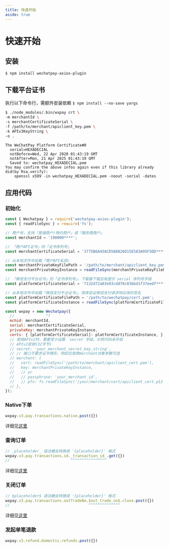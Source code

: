 ```yaml
---
title: 快速开始
aside: true
---
```


# 快速开始

## 安装

`$ npm install wechatpay-axios-plugin`

## 下载平台证书

执行以下命令行，需额外安装依赖 `$ npm install --no-save yargs`

```bash
$ ./node_modules/.bin/wxpay crt \
-m merchantId \
-s merchantCertificateSerial \
-f /path/to/merchant/apiclient_key.pem \
-k APIv3KeyString \
-o .
```

```
The WeChatPay Platform Certificate#0
  serial=HEXADECIAL
  notBefore=Wed, 22 Apr 2020 01:43:19 GMT
  notAfter=Mon, 21 Apr 2025 01:43:19 GMT
  Saved to: wechatpay_HEXADECIAL.pem
You may confirm the above infos again even if this library already did(by Rsa.verify):
    openssl x509 -in wechatpay_HEXADECIAL.pem -noout -serial -dates
```

## 应用代码

### 初始化

```js twoslash
const { Wechatpay } = require('wechatpay-axios-plugin');
const { readFileSync } = require('fs');

// 商户号，支持「普通商户/特约商户」或「服务商商户」
const merchantId = '190000****';

// 「商户API证书」的「证书序列号」
const merchantCertificateSerial = '3775B6A45ACD588826D15E583A95F5DD********';

// 从本地文件中加载「商户API私钥」
const merchantPrivateKeyFilePath = '/path/to/merchant/apiclient_key.pem';
const merchantPrivateKeyInstance = readFileSync(merchantPrivateKeyFilePath);

// 「微信支付平台证书」的「证书序列号」，下载器下载后有提示`serial`序列号字段
const platformCertificateSerial = '7132d72a03e93cddf8c03bbd1f37eedf********';

// 从本地文件中加载「微信支付平台证书」，用来验证微信支付请求响应体的签名
const platformCertificateFilePath = '/path/to/wechatpay/cert.pem';
const platformCertificateInstance = readFileSync(platformCertificateFilePath);

const wxpay = new Wechatpay({
  //              ^?
  mchid: merchantId,
  serial: merchantCertificateSerial,
  privateKey: merchantPrivateKeyInstance,
  certs: { [platformCertificateSerial]: platformCertificateInstance, },
  // 使用APIv2时，需要至少设置 `secret`字段，示例代码未开启
  // APIv2密钥(32字节)
  // secret: 'your_merchant_secret_key_string',
  // // 接口不要求证书情形，例如仅收款merchant对象参数可选
  // merchant: {
  //   cert: readFileSync('/path/to/merchant/apiclient_cert.pem'),
  //   key: merchantPrivateKeyInstance,
  //   // or
  //   // passphrase: 'your_merchant_id',
  //   // pfx: fs.readFileSync('/your/merchant/cert/apiclient_cert.p12'),
  // },
});
```

### Native下单

```js
wxpay.v3.pay.transactions.native.post({})
```

详细见[这里](/openapi/v3/pay/transactions/native)

### 查询订单

```js twoslash
// _placeholder_ 语法糖会转换成 '{placeholder}' 格式
wxpay.v3.pay.transactions.id._transaction_id_.get({})
//                           ^^^^^^^^^^^^^^^^
```

详细见[这里](/openapi/v3/pay/transactions/id/{transaction_id})

### 关闭订单

```js twoslash
// $placeholder$ 语法糖会转换成 '{placeholder}' 格式
wxpay.v3.pay.transactions.outTradeNo.$out_trade_no$.close.post({})
//                                   ^^^^^^^^^^^^^^
```

详细见[这里](/openapi/v3/pay/transactions/out-trade-no/{out_trade_no}/close)

### 发起单笔退款

```js
wxpay.v3.refund.domestic.refunds.post({})
```
